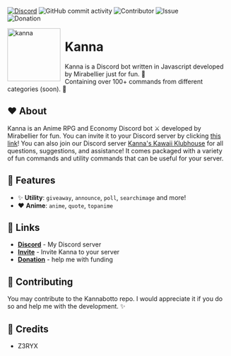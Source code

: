 [![Discord](https://img.shields.io/discord/864537979339014184?color=blue&label=Kanna%27s%20Kawaii%20Klubhouse&logo=discord&logoColor=white&style=plastic)](https://discord.gg/NcPeGuNEdc)
![GitHub commit activity](https://img.shields.io/github/commit-activity/m/MiraBellierr/kanna?logo=github&style=plastic)
![Contributor](https://img.shields.io/github/contributors/MiraBellierr/kanna?color=blue&logo=github&style=plastic)
![Issue](https://img.shields.io/github/issues-closed/MiraBellierr/kanna?color=blue&logo=github&style=plastic)<br>
![Donation](https://img.shields.io/github/sponsors/MiraBellierr?color=blue&label=Patreon&logo=patreon&style=plastic)

<img width="120" height="120" align="left" style="float: left; margin: 0 10px 0 0;" alt="kanna" src="https://cdn.discordapp.com/attachments/873441703330185250/981433272171130920/ezgif-5-fba1ecc958.jpg">

# Kanna

Kanna is a Discord bot written in Javascript developed by Mirabellier just for fun. 🍄<br>Containing over 100+ commands from different categories (soon). 🌼

## ❤️ About

Kanna is an Anime RPG and Economy Discord bot ⚔️ developed by Mirabellier for fun. You can invite it to your Discord server by clicking [this link](https://discord.com/api/oauth2/authorize?client_id=969633016089546763&permissions=0&scope=bot%20applications.commands)! You can also join our Discord server [Kanna's Kawaii Klubhouse](https://discord.gg/NcPeGuNEdc) for all questions, suggestions, and assistance! It comes packaged with a variety of fun commands and utility commands that can be useful for your server.

## 🧡 Features

- :sparkles: **Utility**: `giveaway`, `announce`, `poll`, `searchimage` and more!
- ❤ **Anime**: `anime`, `quote`, `topanime`

## 🧡 Links

- **[Discord](https://discord.gg/NcPeGuNEdc)** - My Discord server
- **[Invite](https://discord.com/api/oauth2/authorize?client_id=969633016089546763&permissions=0&scope=bot%20applications.commands)** - Invite Kanna to your server
- **[Donation](https://www.patreon.com/kannacoco)** - help me with funding

## 💛 Contributing

You may contribute to the Kannabotto repo. I would appreciate it if you do so and help me with the development. ✨

## 💙 Credits

- Z3RYX
